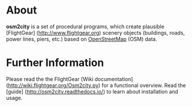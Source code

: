 About
=====
**osm2city** is a set of procedural programs, which create plausible [FlightGear] (http://www.flightgear.org) scenery objects (buildings, roads, power lines, piers, etc.) based on [OpenStreetMap](http://www.osm.org/) (OSM) data.


Further Information
=================
Please read the the FlightGear [Wiki documentation] (http://wiki.flightgear.org/Osm2city.py) for a functional overview. Read the [guide] (http://osm2city.readthedocs.io/) to learn about installation and usage.
